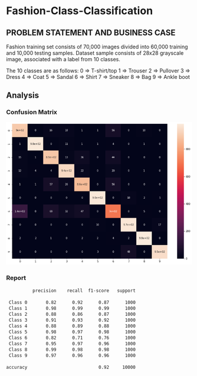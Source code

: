 # Fashion-Class-Classification

## PROBLEM STATEMENT AND BUSINESS CASE
Fashion training set consists of 70,000 images divided into 60,000 training and 10,000 testing samples. 
Dataset sample consists of 28x28 grayscale image, associated with a label from 10 classes.


The 10 classes are as follows:
0 => T-shirt/top 
1 => Trouser 
2 => Pullover 
3 => Dress
4 => Coat 
5 => Sandal 
6 => Shirt 
7 => Sneaker 
8 => Bag 
9 => Ankle boot

## Analysis

### Confusion Matrix
![alt text](https://github.com/sandeepan1999/Fashion-Class-Classification/blob/master/Confusion_matrix.png)

### Report
              precision    recall  f1-score   support

     Class 0       0.82      0.92      0.87      1000
     Class 1       0.98      0.99      0.99      1000
     Class 2       0.88      0.86      0.87      1000
     Class 3       0.91      0.93      0.92      1000
     Class 4       0.88      0.89      0.88      1000
     Class 5       0.98      0.97      0.98      1000
     Class 6       0.82      0.71      0.76      1000
     Class 7       0.95      0.97      0.96      1000
     Class 8       0.99      0.98      0.98      1000
     Class 9       0.97      0.96      0.96      1000

    accuracy                           0.92     10000
 


